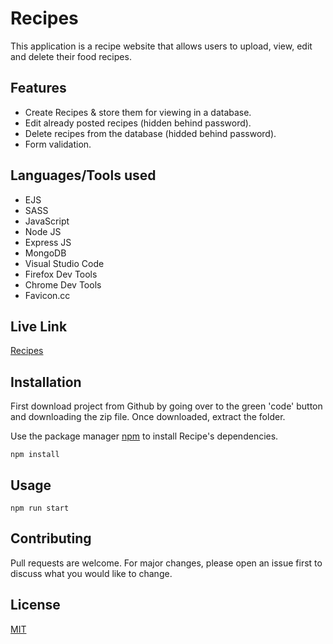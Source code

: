 # Recipes

This application is a recipe website that allows users to upload, view, edit and delete their food recipes.

## Features

- Create Recipes & store them for viewing in a database.
- Edit already posted recipes (hidden behind password).
- Delete recipes from the database (hidded behind password).
- Form validation.

## Languages/Tools used

- EJS
- SASS
- JavaScript
- Node JS
- Express JS
- MongoDB
- Visual Studio Code
- Firefox Dev Tools
- Chrome Dev Tools
- Favicon.cc

## Live Link

[Recipes](https://recipes-wa.herokuapp.com/)

## Installation

First download project from Github by going over to the green 'code' button and downloading the zip file. Once downloaded, extract the folder.

Use the package manager [npm](https://docs.npmjs.com/downloading-and-installing-node-js-and-npm) to install Recipe's dependencies.

```terminal
npm install
```

## Usage

```terminal
npm run start
```

## Contributing

Pull requests are welcome. For major changes, please open an issue first to discuss what you would like to change.

## License

[MIT](https://choosealicense.com/licenses/mit/)
